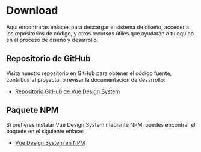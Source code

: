# Download

Aquí encontrarás enlaces para descargar el sistema de diseño, acceder a los repositorios de código, y otros recursos útiles que ayudarán a tu equipo en el proceso de diseño y desarrollo.

## Repositorio de GitHub

Visita nuestro repositorio en GitHub para obtener el código fuente, contribuir al proyecto, o revisar la documentación de desarrollo:

- [Repositorio GitHub de Vue Design System](https://github.com/Raquel0701/components-rd)

## Paquete NPM

Si prefieres instalar Vue Design System mediante NPM, puedes encontrar el paquete en el siguiente enlace:

- [Vue Design System en NPM](https://www.npmjs.com/package/components-rd)